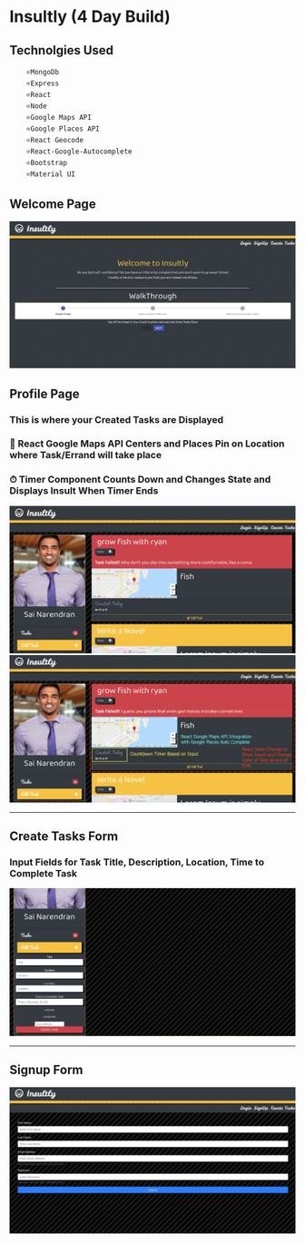 # Insultly (4 Day Build)
## Technolgies Used 
```
    ⭐️MongoDb
    ⭐️Express
    ⭐️React
    ⭐️Node
    ⭐️Google Maps API
    ⭐️Google Places API
    ⭐️React Geocode 
    ⭐️React-Google-Autocomplete
    ⭐️Bootstrap
    ⭐️Material UI
```
## Welcome Page 

![](images/1.png)

## Profile Page 
###    This is where your Created Tasks are Displayed 
### 📍 React Google Maps API Centers and Places Pin on Location where Task/Errand will take place 
### ⏱ Timer Component Counts Down and Changes State and Displays Insult When Timer Ends
![](images/3.png)
![](images/2.png)
***
## Create Tasks Form
### Input Fields for Task Title, Description, Location, Time to Complete Task
![](images/4.png)
***
## Signup Form
![](images/6.png)

